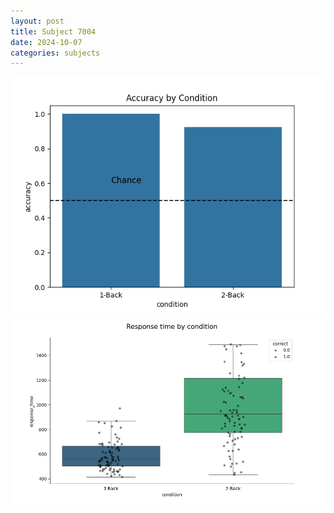 ```yaml
---
layout: post
title: Subject 7004
date: 2024-10-07
categories: subjects
---
```


![](data/7004/run-6/7004_ATS_acc.png)
![](data/7004/run-6/7004_ATS_rt.png)
